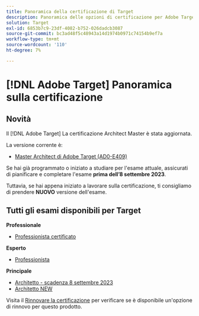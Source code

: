 ```yaml
---
title: Panoramica della certificazione di Target
description: Panoramica delle opzioni di certificazione per Adobe Target
solution: Target
exl-id: 6853b7c9-23df-4082-b752-026dadcb3087
source-git-commit: bc3ad48f5c48943a14d1974b0971c74154b9ef7a
workflow-type: tm+mt
source-wordcount: '110'
ht-degree: 7%

---
```


# [!DNL Adobe Target] Panoramica sulla certificazione

## Novità

Il [!DNL Adobe Target] La certificazione Architect Master è stata aggiornata.

La versione corrente è:

* [Master Architect di Adobe Target (AD0-E409)](/help/certifications/at/at-m-architect.md)

Se hai già programmato o iniziato a studiare per l&#39;esame attuale, assicurati di pianificare e completare l&#39;esame **prima dell’8 settembre 2023**.

Tuttavia, se hai appena iniziato a lavorare sulla certificazione, ti consigliamo di prendere **NUOVO** versione dell&#39;esame.

## Tutti gli esami disponibili per Target

**Professionale**

* [Professionista certificato](/help/certifications/at/at-p-business.md) <!--AD0-E408-->

**Esperto**

* [Professionista](/help/certifications/at/at-e-business.md) <!--AD0-E406-->

**Principale**

* [Architetto - scadenza 8 settembre 2023](/help/certifications/at/at-m-architect.md) <!--AD0-E407-->
* [Architetto NEW](/help/certifications/at/at-m-architect0623.md) <!--AD0-E409-->

Visita il [Rinnovare la certificazione](/help/certifications/renew.md) per verificare se è disponibile un&#39;opzione di rinnovo per questo prodotto.

